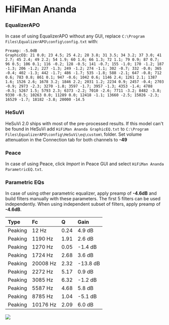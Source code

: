 # HiFiMan Ananda

### EqualizerAPO
In case of using EqualizerAPO without any GUI, replace `C:\Program Files\EqualizerAPO\config\config.txt`
with:
```
Preamp: -5.0dB
GraphicEQ: 21 0.0; 23 4.5; 25 4.2; 28 3.8; 31 3.5; 34 3.2; 37 3.0; 41 2.7; 45 2.4; 49 2.2; 54 1.9; 60 1.6; 66 1.3; 72 1.1; 79 0.9; 87 0.7; 96 0.5; 106 0.1; 116 -0.2; 128 -0.5; 141 -0.7; 155 -1.0; 170 -1.2; 187 -1.3; 206 -1.2; 227 -1.3; 249 -1.2; 274 -1.1; 302 -0.7; 332 -0.0; 365 -0.4; 402 -1.3; 442 -1.7; 486 -1.7; 535 -1.8; 588 -2.1; 647 -0.8; 712 0.6; 783 0.8; 861 0.1; 947 -0.6; 1042 0.6; 1146 2.4; 1261 2.1; 1387 1.6; 1526 2.6; 1678 3.2; 1846 2.2; 2031 1.2; 2234 0.9; 2457 -0.4; 2703 -0.9; 2973 -2.3; 3270 -1.8; 3597 -1.7; 3957 -1.3; 4353 -1.4; 4788 -0.5; 5267 1.5; 5793 2.3; 6373 -2.2; 7010 -2.6; 7711 -3.2; 8482 -3.8; 9330 -0.5; 10263 0.0; 11289 0.0; 12418 -1.1; 13660 -2.5; 15026 -2.3; 16529 -1.7; 18182 -3.8; 20000 -14.5
```

### HeSuVi
HeSuVi 2.0 ships with most of the pre-processed results. If this model can't be found in HeSuVi add
`HiFiMan Ananda GraphicEQ.txt` to `C:\Program Files\EqualizerAPO\config\HeSuVi\eq\custom\` folder.
Set volume attenuation in the Connection tab for both channels to **-49**

### Peace
In case of using Peace, click *Import* in Peace GUI and select `HiFiMan Ananda ParametricEQ.txt`.

### Parametric EQs
In case of using other parametric equalizer, apply preamp of **-4.6dB** and build filters manually
with these parameters. The first 5 filters can be used independently.
When using independent subset of filters, apply preamp of **-4.6dB**.

| Type    | Fc       |    Q | Gain     |
|:--------|:---------|:-----|:---------|
| Peaking | 12 Hz    | 0.24 | 4.9 dB   |
| Peaking | 1190 Hz  | 1.91 | 2.6 dB   |
| Peaking | 1270 Hz  | 0.05 | -1.4 dB  |
| Peaking | 1724 Hz  | 2.68 | 3.6 dB   |
| Peaking | 20008 Hz | 2.32 | -13.8 dB |
| Peaking | 2272 Hz  | 5.17 | 0.9 dB   |
| Peaking | 3085 Hz  | 6.32 | -1.2 dB  |
| Peaking | 5587 Hz  | 4.68 | 5.8 dB   |
| Peaking | 8785 Hz  | 1.04 | -5.1 dB  |
| Peaking | 10176 Hz | 2.09 | 6.0 dB   |

![](https://raw.githubusercontent.com/jaakkopasanen/AutoEq/master/results/rtings/avg/HiFiMan%20Ananda/HiFiMan%20Ananda.png)